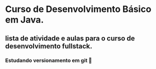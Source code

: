 # Curso de Desenvolvimento Básico em Java.

## lista de atividade e aulas para o curso de desenvolvimento fullstack.

### Estudando versionamento em git :hamster:

